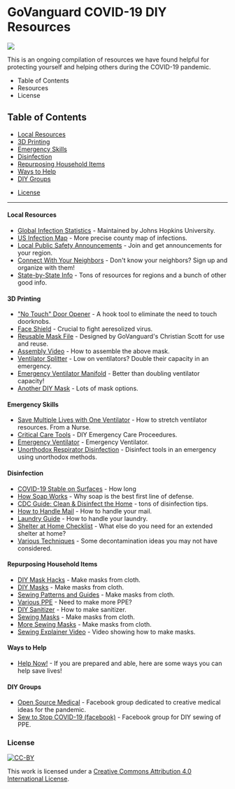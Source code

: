 # GoVanguard COVID-19 DIY Resources
![](https://govanguard.com/wp-content/uploads/2020/04/COVID-Resources-Header-1-1030x402.jpg)

This is an ongoing compilation of resources we have found helpful for protecting yourself and helping others during the COVID-19 pandemic. 

* Table of Contents
* Resources
* License

## Table of Contents


  * [Local Resources](#Local-Resources)
  * [3D Printing](#3D-Printing)
  * [Emergency Skills](#Emergency-Skills)
  * [Disinfection](#Disinfection)
  * [Repurposing Household Items](#Repurposing-Household-Items)
  * [Ways to Help](#Ways-to-Help)
  * [DIY Groups](#DIY-Groups)
  - [License](#license)

---------------------------------------------------------------------------------------------------------------------------------------

#### Local Resources

  * [Global Infection Statistics](https://gisanddata.maps.arcgis.com/apps/opsdashboard/index.html#/bda7594740fd40299423467b48e9ecf6) - Maintained by Johns Hopkins University.
  * [US Infection Map](https://infection2020.com/) - More precise county map of infections.
  * [Local Public Safety Announcements](https://www.nixle.com/) - Join and get announcements for your region.
  * [Connect With Your Neighbors](https://nextdoor.com/) - Don't know your neighbors? Sign up and organize with them!
  * [State-by-State Info](http://covid-19.gloriahansen.com/) - Tons of resources for regions and a bunch of other good info. 
  
#### 3D Printing

  * ["No Touch" Door Opener](https://www.dominiceggbeer.com/downloads) - A hook tool to eliminate the need to touch doorknobs.
  * [Face Shield](https://www.youmagine.com/designs/protective-visor-by-3dverkstan) - Crucial to fight aeresolized virus.
  * [Reusable Mask File](https://www.thingiverse.com/thing:4235063?fbclid=IwAR3TcVb5SJUC2KaYLFKNxETmE-xQ-P5qbBKJ-FuGVR8NjnWGUwzbeEWS1TY) - Designed by GoVanguard's Christian Scott for use and reuse. 
  * [Assembly Video](https://www.youtube.com/watch?v=Rc_4Vu1-SrY&feature=youtu.be) - How to assemble the above mask. 
  * [Ventilator Splitter](http://ventsplitter.org/) - Low on ventilators? Double their capacity in an emergency. 
  * [Emergency Ventilator Manifold](https://scholarworks.boisestate.edu/lib_maker/4/?fbclid=IwAR0XMkG-78Wf0kMVlBGvF3lliSiFlnaP6ZvD3DsTNoYftKpLFg83GV8cBso) - Better than doubling ventilator capacity!
  * [Another DIY Mask](https://www.thingiverse.com/thing:4237783) - Lots of mask options. 
  
#### Emergency Skills
  
  * [Save Multiple Lives with One Ventilator](https://www.youtube.com/watch?v=uClq978oohY&feature=youtu.be) - How to stretch ventilator resources. From a Nurse. 
  * [Critical Care Tools](https://www.diymed.org/critical-care) - DIY Emergency Care Proceedures. 
  * [Emergency Ventilator](https://e-vent.mit.edu/) - Emergency Ventilator.
  * [Unorthodox Respirator Disinfection](https://docs.google.com/document/d/1_5uL12mWD1y_6FXn3x67ldBO_UHYzVbV1MOqO2ska-A/edit?usp=sharing) - Disinfect tools in an emergency using unorthodox methods. 
  
  
#### Disinfection

  * [COVID-19 Stable on Surfaces](https://www.nih.gov/news-events/news-releases/new-coronavirus-stable-hours-surfaces) - How long 
  * [How Soap Works](https://www.futurity.org/how-does-soap-work-2311052/) - Why soap is the best first line of defense. 
  * [CDC Guide: Clean & Disinfect the Home](https://www.cdc.gov/coronavirus/2019-ncov/prevent-getting-sick/disinfecting-your-home.html?CDC_AA_refVal=https%3A%2F%2Fwww.cdc.gov%2Fcoronavirus%2F2019-ncov%2Fprepare%2Fdisinfecting-your-home.html) - tons of disinfection tips.
  * [How to Handle Mail](https://www.cornwallnewswatch.com/2020/03/17/covid-19-how-do-you-handle-your-mail/) - How to handle your mail.
  * [Laundry Guide](https://kmph.com/news/local/how-to-wash-your-clothing-properly-to-make-sure-the-coronavirus-doesnt-linger) - How to handle your laundry. 
  * [Shelter at Home Checklist](https://www.vox.com/future-perfect/2020/3/19/21177527/coronavirus-guide-shelter-at-home-preparedness) - What else do you need for an extended shelter at home? 
  * [Various Techniques](https://www.diymed.org/decontamination) - Some decontamination ideas you may not have considered. 

#### Repurposing Household Items

  * [DIY Mask Hacks](https://themaskpros.com/) - Make masks from cloth. 
  * [DIY Masks](https://www.washingtonpost.com/outlook/2020/03/28/masks-all-coronavirus/) - Make masks from cloth. 
  * [Sewing Patterns and Guides](http://covid-19.gloriahansen.com/sewing.php) - Make masks from cloth. 
  * [Various PPE](https://www.diymed.org/ppe) - Need to make more PPE? 
  * [DIY Sanitizer](https://www.who.int/gpsc/5may/Guide_to_Local_Production.pdf) - How to make sanitizer. 
  * [Sewing Masks](https://www.joann.com/make-to-give-response/) - Make masks from cloth. 
  * [More Sewing Masks](https://drive.google.com/file/d/100uwoZA9n8DAObuylXZ67wbtnp8QaVPN/edit) - Make masks from cloth. 
  * [Sewing Explainer Video](https://vimeo.com/399324367) - Video showing how to make masks. 
  
  
#### Ways to Help
  
  * [Help Now!](https://forge.medium.com/what-you-can-actually-do-to-help-right-now-91afb961cdca) - If you are prepared and able, here are some ways you can help save lives!

#### DIY Groups
  
  * [Open Source Medical](https://www.facebook.com/groups/opensourcecovid19medicalsupplies/) - Facebook group dedicated to creative medical ideas for the pandemic. 
  * [Sew to Stop COVID-19 (facebook)](https://www.facebook.com/groups/sewtostopcovid19) - Facebook group for DIY sewing of PPE. 
  
  ### License

[![CC-BY](https://mirrors.creativecommons.org/presskit/buttons/88x31/svg/by.svg)](https://creativecommons.org/licenses/by/4.0/)

This work is licensed under a [Creative Commons Attribution 4.0 International License](https://creativecommons.org/licenses/by/4.0/).

  
